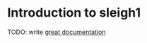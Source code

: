 # Introduction to sleigh1

TODO: write [great documentation](http://jacobian.org/writing/what-to-write/)

